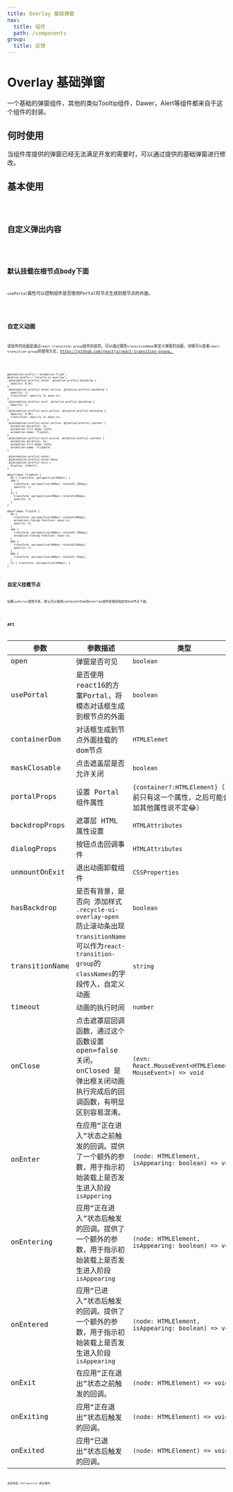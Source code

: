 ```yaml
---
title: Overlay 基础弹窗
nav:
  title: 组件
  path: /components
group:
  title: 反馈
---
```


# Overlay 基础弹窗

一个基础的弹窗组件，其他的类似Tooltip组件，Dawer，Alert等组件都来自于这个组件的封装。

## 何时使用

当组件库提供的弹窗已经无法满足开发的需要时，可以通过提供的基础弹窗进行修改。

## 基本使用

<code src='./demo/basic.tsx'/>

## 自定义弹出内容

<code src='./demo/custom.tsx'>

## 默认挂载在根节点body下面

`usePortal`属性可以控制组件是否使用Portal将节点生成到根节点的外面。

<code src='./demo/portal.tsx'/>

## 自定义动画

该组件的动画是通过`react-transition-group`组件封装的。可以通过属性`transitionName`来定义弹窗的动画，详细可以查看`react-transition-group`的使用方式，https://github.com/reactjs/react-transition-group。

<code src='./demo/customAnimation/customAnimation.tsx' />

``` less
@animation-prefix:~'animation-flipX';
@native-prefix:~'recycle-ui-overlay';
.@{animation-prefix}-enter .@{native-prefix}-backdrop {
  opacity: 0.01;
}
.@{animation-prefix}-enter-active .@{native-prefix}-backdrop {
  opacity: 1;
  transition: opacity 1s ease-in;
}
.@{animation-prefix}-exit .@{native-prefix}-backdrop {
  opacity: 1;
}
.@{animation-prefix}-exit-active .@{native-prefix}-backdrop {
  opacity: 0.01;
  transition: opacity 1s ease-in;
}
.@{animation-prefix}-enter-active .@{native-prefix}-content {
  animation-duration: 1s;
  animation-fill-mode: both;
  animation-name: flipInX;
}
.@{animation-prefix}-exit-active .@{native-prefix}-content {
  animation-duration: 1s;
  animation-fill-mode: both;
  animation-name: flipOutX;
}

.@{animation-prefix}-enter,
.@{animation-prefix}-enter-done,
.@{animation-prefix}-exit {
  display: inherit;
}

@keyframes flipOutX {
  0% { transform: perspective(400px); }
  30% {
    transform: perspective(400px) rotateX(-20deg);
    opacity: 1;
  }
  to {
    transform: perspective(400px) rotateX(90deg);
    opacity: 0;
  }
}

@keyframes flipInX {
  0% {
    transform: perspective(400px) rotateX(90deg);
    animation-timing-function: ease-in;
    opacity: 0;
  }
  40% {
    transform: perspective(400px) rotateX(-20deg);
    animation-timing-function: ease-in;
  }
  60% {
    transform: perspective(400px) rotateX(10deg);
    opacity: 1;
  }
  80% {
    transform: perspective(400px) rotateX(-5deg);
  }
  to { transform: perspective(400px); }
}

```

## 自定义挂载节点

如果`usePortal`属性为真，那么可以使用containerDom将overlay组件挂载到指定的dom节点下面。

<code src='./demo/customContainer.tsx' />

## API

| 参数        | 参数描述      | 类型                                       | 默认   |
| ----------- | ---------------- | ------------------------------------------ | --------- |
| open        | 弹窗是否可见         | `boolean`         | `false` |
| usePortal    | 是否使用react16的方案Portal，将模态对话框生成到根节点的外面         | `boolean`                                  | `true`   |
| containerDom      | 对话框生成到节点外面挂载的dom节点   | `HTMLElemet`                   | `document.body`   |
| maskClosable     | 点击遮盖层是否允许关闭         | `boolean`                                  | `true`   |
| portalProps        | 设置 Portal 组件属性         | `{container?:HTMLElement}`（目前只有这一个属性，之后可能会加其他属性说不定😂）   | `{}`   |
| backdropProps | 遮罩层 HTML 属性设置    | `HTMLAttributes`                                | `{}`   |
| dialogProps | 按钮点击回调事件 | `HTMLAttributes`                                 | `{}`      |
| unmountOnExit     | 退出动画卸载组件  | `CSSProperties` | `{}`    |
| hasBackdrop | 是否有背景，是否向<body> 添加样式 `.recycle-ui-overlay-open` 防止滚动条出现 | `boolean`        |`true` |
| transitionName | `transitionName`可以作为`react-transition-group`的`classNames`的字段传入，自定义动画  | `string`   | `--`  |
| timeout | 动画的执行时间        | `number`        | `300`    |
| onClose | 点击遮罩层回调函数，通过这个函数设置 open=false 关闭。onClosed 是弹出框关闭动画执行完成后的回调函数，有明显区别容易混淆。 | `(evn: React.MouseEvent<HTMLElement, MouseEvent>) => void`        | `--`    |
| onEnter	 | 在应用“正在进入”状态之前触发的回调。提供了一个额外的参数，用于指示初始装载上是否发生进入阶段`isAppering`        | `(node: HTMLElement, isAppearing: boolean) => void`        | `--`    |
| onEntering | 应用“正在进入”状态后触发的回调。提供了一个额外的参数，用于指示初始装载上是否发生进入阶段`isAppearing`| `(node: HTMLElement, isAppearing: boolean) => void`        | `--`    |
| onEntered	 | 应用“已进入”状态后触发的回调。提供了一个额外的参数，用于指示初始装载上是否发生进入阶段`isAppearing`  | `(node: HTMLElement, isAppearing: boolean) => void`        | `--`    |
| onExit	 | 在应用“正在退出”状态之前触发的回调。 | `(node: HTMLElement) => void`        | `--`    |
| onExiting	 | 	应用“正在退出”状态后触发的回调。  | `(node: HTMLElement) => void`        | `--`    |
| onExited	 | 应用“已退出”状态后触发的回调。| `(node: HTMLElement) => void`        | `--`    |

支持传递 `CSSTransition` 原生事件。
